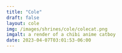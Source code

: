 ```yaml
---
title: "Cole"
draft: false
layout: cole
img: /images/shrines/cole/colecat.png
imgalt: a render of a chibi anime catboy
date: 2023-04-07T03:01:53-06:00
---
```

